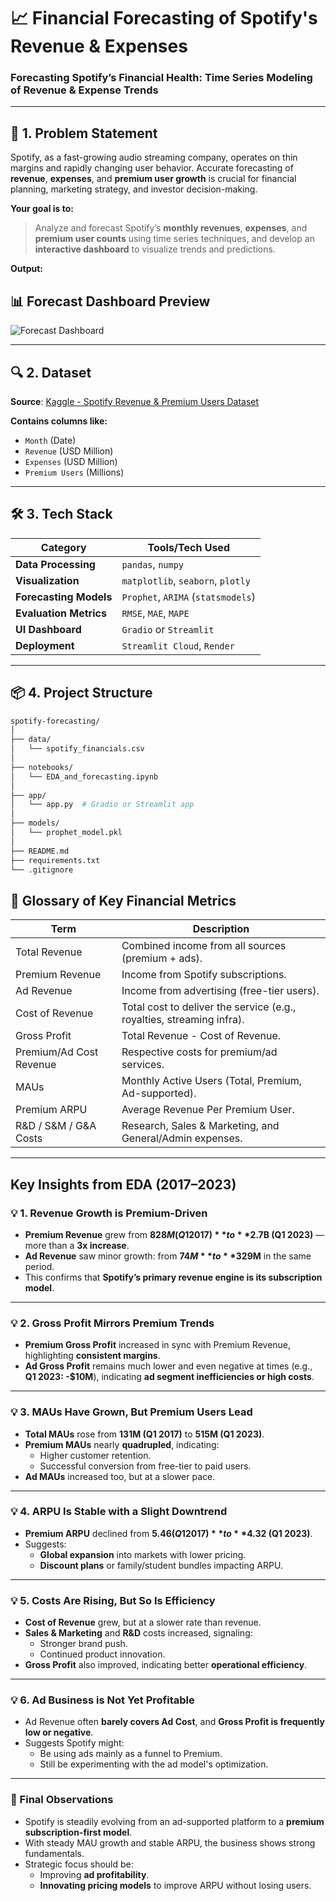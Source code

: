 # 📈 Financial Forecasting of Spotify's Revenue & Expenses

### Forecasting Spotify’s Financial Health: Time Series Modeling of Revenue & Expense Trends

---

## 🧠 1. Problem Statement

Spotify, as a fast-growing audio streaming company, operates on thin margins and rapidly changing user behavior. Accurate forecasting of **revenue**, **expenses**, and **premium user growth** is crucial for financial planning, marketing strategy, and investor decision-making.

**Your goal is to:**

> Analyze and forecast Spotify’s **monthly revenues**, **expenses**, and **premium user counts** using time series techniques, and develop an **interactive dashboard** to visualize trends and predictions.

**Output:**
## 📊 Forecast Dashboard Preview

![Forecast Dashboard](https://github.com/Guna-Venkat/Financial-Forecasting-of-Spotify-s-Revenue-Expenses/tree/main/assets)

---

## 🔍 2. Dataset

**Source**: [Kaggle - Spotify Revenue & Premium Users Dataset](https://www.kaggle.com/datasets/mauryansshivam/spotify-revenue-expenses-and-its-premium-users)

**Contains columns like:**

- `Month` (Date)
- `Revenue` (USD Million)
- `Expenses` (USD Million)
- `Premium Users` (Millions)

---

## 🛠️ 3. Tech Stack

| Category              | Tools/Tech Used                      |
|-----------------------|--------------------------------------|
| **Data Processing**   | `pandas`, `numpy`                    |
| **Visualization**     | `matplotlib`, `seaborn`, `plotly`   |
| **Forecasting Models**| `Prophet`, `ARIMA` (`statsmodels`)  |
| **Evaluation Metrics**| `RMSE`, `MAE`, `MAPE`                |
| **UI Dashboard**      | `Gradio` or `Streamlit`             |
| **Deployment**        | `Streamlit Cloud`, `Render`         |

---

## 📦 4. Project Structure

```bash
spotify-forecasting/
│
├── data/
│   └── spotify_financials.csv
│
├── notebooks/
│   └── EDA_and_forecasting.ipynb
│
├── app/
│   └── app.py  # Gradio or Streamlit app
│
├── models/
│   └── prophet_model.pkl
│
├── README.md
├── requirements.txt
└── .gitignore
```
## 🧾 Glossary of Key Financial Metrics

| **Term**                  | **Description**                                                                 |
|--------------------------|---------------------------------------------------------------------------------|
| Total Revenue            | Combined income from all sources (premium + ads).                               |
| Premium Revenue          | Income from Spotify subscriptions.                                              |
| Ad Revenue               | Income from advertising (free-tier users).                                      |
| Cost of Revenue          | Total cost to deliver the service (e.g., royalties, streaming infra).           |
| Gross Profit             | Total Revenue - Cost of Revenue.                                                |
| Premium/Ad Cost Revenue  | Respective costs for premium/ad services.                                       |
| MAUs                     | Monthly Active Users (Total, Premium, Ad-supported).                            |
| Premium ARPU             | Average Revenue Per Premium User.                                               |
| R&D / S&M / G&A Costs    | Research, Sales & Marketing, and General/Admin expenses.                        |

---

## Key Insights from EDA (2017–2023)

### 💡 1. Revenue Growth is Premium-Driven
- **Premium Revenue** grew from **$828M (Q1 2017)** to **$2.7B (Q1 2023)** — more than a **3x increase**.
- **Ad Revenue** saw minor growth: from **$74M** to **$329M** in the same period.
- This confirms that **Spotify’s primary revenue engine is its subscription model**.

---

### 💡 2. Gross Profit Mirrors Premium Trends
- **Premium Gross Profit** increased in sync with Premium Revenue, highlighting **consistent margins**.
- **Ad Gross Profit** remains much lower and even negative at times (e.g., **Q1 2023: -$10M**), indicating **ad segment inefficiencies or high costs**.

---

### 💡 3. MAUs Have Grown, But Premium Users Lead
- **Total MAUs** rose from **131M (Q1 2017)** to **515M (Q1 2023)**.
- **Premium MAUs** nearly **quadrupled**, indicating:
  - Higher customer retention.
  - Successful conversion from free-tier to paid users.
- **Ad MAUs** increased too, but at a slower pace.

---

### 💡 4. ARPU Is Stable with a Slight Downtrend
- **Premium ARPU** declined from **$5.46 (Q1 2017)** to **$4.32 (Q1 2023)**.
- Suggests:
  - **Global expansion** into markets with lower pricing.
  - **Discount plans** or family/student bundles impacting ARPU.

---

### 💡 5. Costs Are Rising, But So Is Efficiency
- **Cost of Revenue** grew, but at a slower rate than revenue.
- **Sales & Marketing** and **R&D** costs increased, signaling:
  - Stronger brand push.
  - Continued product innovation.
- **Gross Profit** also improved, indicating better **operational efficiency**.

---

### 💡 6. Ad Business is Not Yet Profitable
- Ad Revenue often **barely covers Ad Cost**, and **Gross Profit is frequently low or negative**.
- Suggests Spotify might:
  - Be using ads mainly as a funnel to Premium.
  - Still be experimenting with the ad model's optimization.

---

### 📌 Final Observations
- Spotify is steadily evolving from an ad-supported platform to a **premium subscription-first model**.
- With steady MAU growth and stable ARPU, the business shows strong fundamentals.
- Strategic focus should be:
  - Improving **ad profitability**.
  - **Innovating pricing models** to improve ARPU without losing users.

